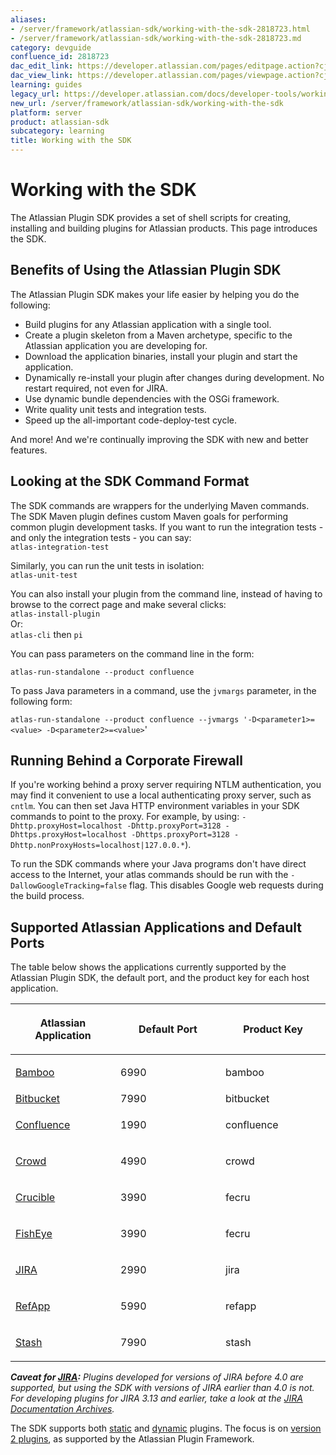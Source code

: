 ```yaml
---
aliases:
- /server/framework/atlassian-sdk/working-with-the-sdk-2818723.html
- /server/framework/atlassian-sdk/working-with-the-sdk-2818723.md
category: devguide
confluence_id: 2818723
dac_edit_link: https://developer.atlassian.com/pages/editpage.action?cjm=wozere&pageId=2818723
dac_view_link: https://developer.atlassian.com/pages/viewpage.action?cjm=wozere&pageId=2818723
learning: guides
legacy_url: https://developer.atlassian.com/docs/developer-tools/working-with-the-sdk
new_url: /server/framework/atlassian-sdk/working-with-the-sdk
platform: server
product: atlassian-sdk
subcategory: learning
title: Working with the SDK
---
```

# Working with the SDK

The Atlassian Plugin SDK provides a set of shell scripts for creating, installing and building plugins for Atlassian products. This page introduces the SDK.

## Benefits of Using the Atlassian Plugin SDK

The Atlassian Plugin SDK makes your life easier by helping you do the following:

-   Build plugins for any Atlassian application with a single tool.
-   Create a plugin skeleton from a Maven archetype, specific to the Atlassian application you are developing for.
-   Download the application binaries, install your plugin and start the application.
-   Dynamically re-install your plugin after changes during development. No restart required, not even for JIRA.
-   Use dynamic bundle dependencies with the OSGi framework.
-   Write quality unit tests and integration tests.
-   Speed up the all-important code-deploy-test cycle.

And more! And we're continually improving the SDK with new and better features.

## Looking at the SDK Command Format

The SDK commands are wrappers for the underlying Maven commands. The SDK Maven plugin defines custom Maven goals for performing common plugin development tasks. If you want to run the integration tests - and only the integration tests - you can say:  
`atlas-integration-test`

Similarly, you can run the unit tests in isolation:  
`atlas-unit-test`

You can also install your plugin from the command line, instead of having to browse to the correct page and make several clicks:  
`atlas-install-plugin`  
Or:  
`atlas-cli` then `pi`

You can pass parameters on the command line in the form:

`atlas-run-standalone --product confluence`

To pass Java parameters in a command, use the `jvmargs` parameter, in the following form: 

`atlas-run-standalone --product confluence --jvmargs '-D<parameter1>=<value> -D<parameter2>=<value>`' 

## Running Behind a Corporate Firewall

If you're working behind a proxy server requiring NTLM authentication, you may find it convenient to use a local authenticating proxy server, such as `cntlm`. You can then set Java HTTP environment variables in your SDK commands to point to the proxy. For example, by using: `-Dhttp.proxyHost=localhost -Dhttp.proxyPort=3128 -Dhttps.proxyHost=localhost -Dhttps.proxyPort=3128 -Dhttp.nonProxyHosts=localhost|127.0.0.*`).

To run the SDK commands where your Java programs don't have direct access to the Internet, your atlas commands should be run with the `-DallowGoogleTracking=false` flag. This disables Google web requests during the build process.

## Supported Atlassian Applications and Default Ports

The table below shows the applications currently supported by the Atlassian Plugin SDK, the default port, and the product key for each host application.

<table>
<colgroup>
<col style="width: 33%" />
<col style="width: 33%" />
<col style="width: 33%" />
</colgroup>
<thead>
<tr class="header">
<th><p>Atlassian Application</p></th>
<th><p>Default Port</p></th>
<th><p>Product Key</p></th>
</tr>
</thead>
<tbody>
<tr class="odd">
<td><p><a href="http://www.atlassian.com/software/bamboo" class="external-link">Bamboo</a></p></td>
<td><p>6990</p></td>
<td><p>bamboo</p></td>
</tr>
<tr class="even">
<td><a href="https://www.atlassian.com/software/bitbucket/server" class="external-link">Bitbucket</a></td>
<td>7990</td>
<td>bitbucket</td>
</tr>
<tr class="odd">
<td><p><a href="http://www.atlassian.com/software/confluence" class="external-link">Confluence</a></p></td>
<td><p>1990</p></td>
<td><p>confluence</p></td>
</tr>
<tr class="even">
<td><p><a href="http://www.atlassian.com/software/crowd" class="external-link">Crowd</a></p></td>
<td><p>4990</p></td>
<td><p>crowd</p></td>
</tr>
<tr class="odd">
<td><p><a href="http://www.atlassian.com/software/crucible" class="external-link">Crucible</a></p></td>
<td><p>3990</p></td>
<td><p>fecru</p></td>
</tr>
<tr class="even">
<td><p><a href="http://www.atlassian.com/software/fisheye" class="external-link">FishEye</a></p></td>
<td><p>3990</p></td>
<td><p>fecru</p></td>
</tr>
<tr class="odd">
<td><p><a href="http://www.atlassian.com/software/jira" class="external-link">JIRA</a></p></td>
<td><p>2990</p></td>
<td><p>jira</p></td>
</tr>
<tr class="even">
<td><p><a href="https://developer.atlassian.com/display/DOCS/About+the+Atlassian+RefApp">RefApp</a></p></td>
<td><p>5990</p></td>
<td><p>refapp</p></td>
</tr>
<tr class="odd">
<td><p><a href="http://www.atlassian.com/software/stash" class="external-link">Stash</a></p></td>
<td><p>7990</p></td>
<td><p>stash</p></td>
</tr>
</tbody>
</table>

***Caveat for <a href="http://www.atlassian.com/software/jira" class="external-link">JIRA</a>:** Plugins developed for versions of JIRA before 4.0 are supported, but using the SDK with versions of JIRA earlier than 4.0 is not. For developing plugins for JIRA 3.13 and earlier, take a look at the [JIRA Documentation Archives](https://developer.atlassian.com/display/ARCHIVES/JIRA+Documentation+Archives).*

The SDK supports both [static](/server/framework/atlassian-sdk/static-plugin) and [dynamic](/server/framework/atlassian-sdk/dynamic-plugin) plugins. The focus is on [version 2 plugins](/server/framework/atlassian-sdk/version-1-or-version-2-plugin), as supported by the Atlassian Plugin Framework.




























































































































